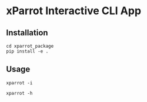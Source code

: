 # xParrot Interactive CLI App

## Installation

```
cd xparrot_package
pip install -e .
```

## Usage

```
xparrot -i
```

```
xparrot -h
```
